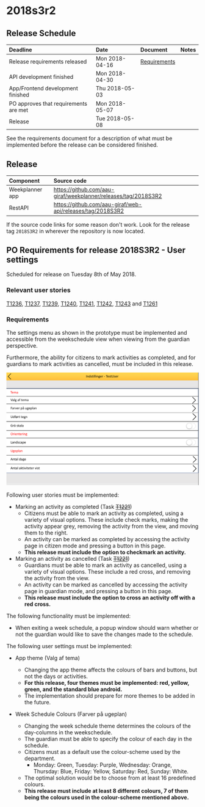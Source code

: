 # 2018s3r2

## Release Schedule

| Deadline | Date | Document | Notes |
| :--- | :--- | :--- | :--- |
| Release requirements released          | Mon 2018-04-16  |[Requirements](#requirements)| |
| API development finished               | Mon 2018-04-30  | | |
| App/Frontend development finished      | Thu 2018-05-03  | | |
| PO approves that requirements are met  | Mon 2018-05-07  | | |
| Release                                | Tue 2018-05-08  | | |

See the requirements document for a description of what must be implemented
before the release can be considered finished.

## Release

| Component | Source code |
| :--- | :--- |
| Weekplanner app | https://github.com/aau-giraf/weekplanner/releases/tag/2018S3R2|
| RestAPI         | https://github.com/aau-giraf/web-api/releases/tag/2018S3R2|

If the source code links for some reason don't work. Look for the release tag
`2018S3R2` in wherever the repository is now located.

## PO Requirements for release 2018S3R2 - User settings

Scheduled for release on Tuesday 8th of May 2018.

### Relevant user stories

[T1236](http://web.giraf.cs.aau.dk/T1236), [T1237](http://web.giraf.cs.aau.dk/T1237),
[T1239](http://web.giraf.cs.aau.dk/T1239), [T1240](http://web.giraf.cs.aau.dk/T1240),
[T1241](http://web.giraf.cs.aau.dk/T1241), [T1242](http://web.giraf.cs.aau.dk/T1242),
[T1243](http://web.giraf.cs.aau.dk/T1243) and [T1261](http://web.giraf.cs.aau.dk/T1261)

### Requirements

The settings menu as shown in the prototype must be implemented and accessible
from the weekschedule view when viewing from the guardian perspective.

Furthermore, the ability for citizens to mark activities as completed, and for
guardians to mark activities as cancelled, must be included in this release.

![settings-image](2018_s3_r2/settings.png)

Following user stories must be implemented:

- Marking an activity as completed (Task ~~[T1221](http://web.giraf.cs.aau.dk/T1221)~~)
    - Citizens must be able to mark an activity as completed, using a variety of
      visual options. These include check marks, making the activity appear grey,
      removing the activity from the view, and moving them to the right.
    - An activity can be marked as completed by accessing the activity page in
      citizen mode and pressing a button in this page.
    - **This release must include the option to checkmark an activity.**
- Marking an activity as cancelled (Task ~~[T1221](http://web.giraf.cs.aau.dk/T1221)~~)
    - Guardians must be able to mark an activity as cancelled, using a variety of
      visual options. These include a red cross, and removing the activity from
      the view.
    - An activity can be marked as cancelled by accessing the activity page in
      guardian mode, and pressing a button in this page.
    - **This release must include the option to cross an activity off with a
      red cross.**

The following functionality must be implemented:

- When exiting a week schedule, a popup window should warn whether or not the
  guardian would like to save the changes made to the schedule.

The following user settings must be implemented:

- App theme (Valg af tema)
    - Changing the app theme affects the colours of bars and buttons, but not the
      days or activities.
    - **For this release, four themes must be implemented: red, yellow, green, and
      the standard blue android.**
    - The implementation should prepare for more themes to be added in the future.

- Week Schedule Colours (Farver på ugeplan)
    - Changing the week schedule theme determines the colours of the day-columns
      in the weekschedule.
    - The guardian must be able to specify the colour of each day in the schedule.
    - Citizens must as a default use the colour-scheme used by the department.
        - Monday: Green, Tuesday: Purple, Wednesday: Orange, Thursday: Blue, Friday:
          Yellow, Saturday: Red, Sunday: White.
    - The optimal solution would be to choose from at least 16 predefined colours.
    - **This release must include at least 8 different colours, 7 of them being
      the colours used in the colour-scheme mentioned above.**
